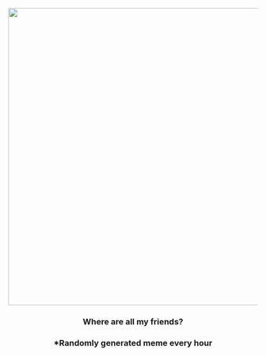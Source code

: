 <p align="center">
        <img src="https://i.redd.it/olw1z7wkwoa91.jpg" width="600" height="600">
        </p>
        <h3 align="center">Where are all my friends?</h3>
        <h3 align="center">*Randomly generated meme every hour</h3>
    